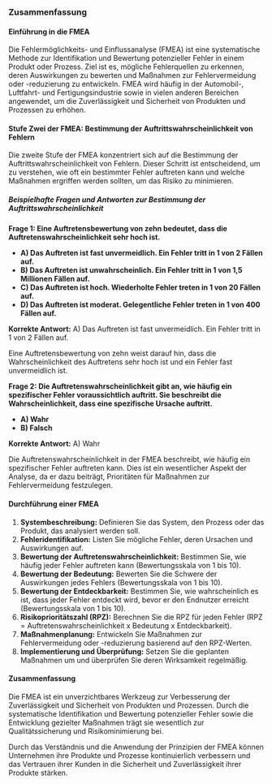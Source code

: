 ### Zusammenfassung

#### Einführung in die FMEA

Die Fehlermöglichkeits- und Einflussanalyse (FMEA) ist eine systematische Methode zur Identifikation und Bewertung potenzieller Fehler in einem Produkt oder Prozess. Ziel ist es, mögliche Fehlerquellen zu erkennen, deren Auswirkungen zu bewerten und Maßnahmen zur Fehlervermeidung oder -reduzierung zu entwickeln. FMEA wird häufig in der Automobil-, Luftfahrt- und Fertigungsindustrie sowie in vielen anderen Bereichen angewendet, um die Zuverlässigkeit und Sicherheit von Produkten und Prozessen zu erhöhen.

#### Stufe Zwei der FMEA: Bestimmung der Auftrittswahrscheinlichkeit von Fehlern

Die zweite Stufe der FMEA konzentriert sich auf die Bestimmung der Auftrittswahrscheinlichkeit von Fehlern. Dieser Schritt ist entscheidend, um zu verstehen, wie oft ein bestimmter Fehler auftreten kann und welche Maßnahmen ergriffen werden sollten, um das Risiko zu minimieren.

##### Beispielhafte Fragen und Antworten zur Bestimmung der Auftrittswahrscheinlichkeit

**Frage 1: Eine Auftretensbewertung von zehn bedeutet, dass die Auftretenswahrscheinlichkeit sehr hoch ist.**

- **A) Das Auftreten ist fast unvermeidlich. Ein Fehler tritt in 1 von 2 Fällen auf.**
- **B) Das Auftreten ist unwahrscheinlich. Ein Fehler tritt in 1 von 1,5 Millionen Fällen auf.**
- **C) Das Auftreten ist hoch. Wiederholte Fehler treten in 1 von 20 Fällen auf.**
- **D) Das Auftreten ist moderat. Gelegentliche Fehler treten in 1 von 400 Fällen auf.**

**Korrekte Antwort:** A) Das Auftreten ist fast unvermeidlich. Ein Fehler tritt in 1 von 2 Fällen auf.

Eine Auftretensbewertung von zehn weist darauf hin, dass die Wahrscheinlichkeit des Auftretens sehr hoch ist und ein Fehler fast unvermeidlich ist.

**Frage 2: Die Auftretenswahrscheinlichkeit gibt an, wie häufig ein spezifischer Fehler voraussichtlich auftritt. Sie beschreibt die Wahrscheinlichkeit, dass eine spezifische Ursache auftritt.**

- **A) Wahr**
- **B) Falsch**

**Korrekte Antwort:** A) Wahr

Die Auftretenswahrscheinlichkeit in der FMEA beschreibt, wie häufig ein spezifischer Fehler auftreten kann. Dies ist ein wesentlicher Aspekt der Analyse, da er dazu beiträgt, Prioritäten für Maßnahmen zur Fehlervermeidung festzulegen.

#### Durchführung einer FMEA

1. **Systembeschreibung:** Definieren Sie das System, den Prozess oder das Produkt, das analysiert werden soll.
2. **Fehleridentifikation:** Listen Sie mögliche Fehler, deren Ursachen und Auswirkungen auf.
3. **Bewertung der Auftretenswahrscheinlichkeit:** Bestimmen Sie, wie häufig jeder Fehler auftreten kann (Bewertungsskala von 1 bis 10).
4. **Bewertung der Bedeutung:** Bewerten Sie die Schwere der Auswirkungen jedes Fehlers (Bewertungsskala von 1 bis 10).
5. **Bewertung der Entdeckbarkeit:** Bestimmen Sie, wie wahrscheinlich es ist, dass jeder Fehler entdeckt wird, bevor er den Endnutzer erreicht (Bewertungsskala von 1 bis 10).
6. **Risikoprioritätszahl (RPZ):** Berechnen Sie die RPZ für jeden Fehler (RPZ = Auftretenswahrscheinlichkeit x Bedeutung x Entdeckbarkeit).
7. **Maßnahmenplanung:** Entwickeln Sie Maßnahmen zur Fehlervermeidung oder -reduzierung basierend auf den RPZ-Werten.
8. **Implementierung und Überprüfung:** Setzen Sie die geplanten Maßnahmen um und überprüfen Sie deren Wirksamkeit regelmäßig.

#### Zusammenfassung

Die FMEA ist ein unverzichtbares Werkzeug zur Verbesserung der Zuverlässigkeit und Sicherheit von Produkten und Prozessen. Durch die systematische Identifikation und Bewertung potenzieller Fehler sowie die Entwicklung gezielter Maßnahmen trägt sie wesentlich zur Qualitätssicherung und Risikominimierung bei.

Durch das Verständnis und die Anwendung der Prinzipien der FMEA können Unternehmen ihre Produkte und Prozesse kontinuierlich verbessern und das Vertrauen ihrer Kunden in die Sicherheit und Zuverlässigkeit ihrer Produkte stärken.

